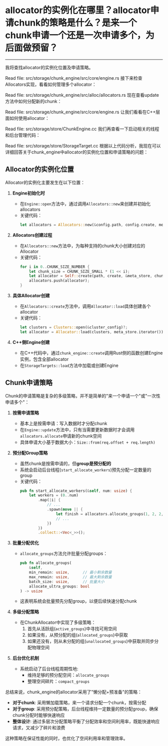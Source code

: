 # allocator的实例化在哪里？allocator申请chunk的策略是什么？是来一个chunk申请一个还是一次申请多个，为后面做预留？

--- 


我将查找allocator的实例化位置及申请策略。

Read file: src/storage/chunk_engine/src/core/engine.rs
接下来检查Allocators实现，看看如何管理多个allocator：

Read file: src/storage/chunk_engine/src/alloc/allocators.rs
现在查看update方法中如何分配新的chunk：

Read file: src/storage/chunk_engine/src/core/engine.rs
让我们看看在C++层面如何使用allocator：

Read file: src/storage/store/ChunkEngine.cc
我们再查看一下启动相关的线程和后台管理代码：

Read file: src/storage/store/StorageTarget.cc
根据以上代码分析，我现在可以详细回答关于chunk_engine中allocator的实例化位置和申请策略的问题：

## Allocator的实例化位置

Allocator的实例化主要发生在以下位置：

1. **Engine初始化时**
   - 在`Engine::open`方法中，通过调用`Allocators::new`来创建并初始化allocators
   - 关键代码：
     ```rust
     let allocators = Allocators::new(&config.path, config.create, meta_store.clone())?;
     ```

2. **Allocators创建过程**
   - 在`Allocators::new`方法中，为每种支持的chunk大小创建对应的Allocator
   - 关键代码：
     ```rust
     for i in 0..CHUNK_SIZE_NUMBER {
         let chunk_size = CHUNK_SIZE_SMALL * (1 << i);
         let allocator = Self::create(path, create, &meta_store, chunk_size)?;
         allocators.push(allocator);
     }
     ```

3. **具体Allocator创建**
   - 在`Allocators::create`方法中，调用`Allocator::load`具体创建各个allocator
   - 关键代码：
     ```rust
     let clusters = Clusters::open(&cluster_config)?;
     let allocator = Allocator::load(clusters, meta_store.iterator())?;
     ```

4. **C++侧Engine创建**
   - 在C++代码中，通过`chunk_engine::create`调用Rust侧的函数创建Engine实例，包含全部allocator
   - 在`StorageTargets::load`方法中加载或创建Engine

## Chunk申请策略

Chunk的申请策略是复杂的多级策略，并不是简单的"来一个申请一个"或"一次性申请多个"：

1. **按需申请策略**
   - 基本上是按需申请：写入数据时才分配chunk
   - 在`Engine::update`方法中，只有当需要更新数据时才会调用`allocators.allocate`申请新的chunk空间
   - 具体申请大小基于数据大小：`Size::from(req.offset + req.length)`

2. **预分配Group策略**
   - 虽然chunk是按需申请的，但**group是预分配的**
   - 系统会启动后台线程(`start_allocate_workers`)预先分配一定数量的group
   - 关键代码：
     ```rust
     pub fn start_allocate_workers(&self, num: usize) {
         let workers = (0..num)
             .map(|i| {
                 // ...
                 .spawn(move || {
                     let finish = allocators.allocate_groups(1, 2, 2, false);
                     // ...
                 })
             })
             .collect::<Vec<_>>();
     ```

3. **批量分配优化**
   - `allocate_groups`方法允许批量分配groups：
     ```rust
     pub fn allocate_groups(
         &self,
         min_remain: usize,      // 最小剩余数量
         max_remain: usize,      // 最大剩余数量
         batch_size: usize,      // 批量大小
         allocate_ultra_groups: bool
     ) -> usize
     ```
   - 这表明系统会批量预先分配group，以便后续快速分配chunk

4. **多级分配策略**
   - 在ChunkAllocator中实现了多级策略：
     1. 首先从活跃组(`active_groups`)中寻找可用空间
     2. 如果没有，从预分配的组(`allocated_groups`)中获取
     3. 如果还没有，则从未分配的组(`unallocated_groups`)中获取并同步分配物理空间

5. **后台优化机制**
   - 系统启动了后台线程周期性地:
     - 维持足够的预分配空间：`allocate_groups`
     - 整理空间碎片：`compact_groups`

总结来说，chunk_engine的allocator采用了"懒分配+预准备"的策略：

- **对于chunk**: 采用懒加载策略，来一个请求分配一个chunk，按需分配
- **对于group**: 采用预分配策略，后台线程维持一定数量的预分配group，确保chunk分配时能够快速响应
- **整体设计**: 通过多层次分配策略平衡了分配效率和空间利用率，既能快速响应请求，又减少了碎片和浪费

这种策略在保证性能的同时，也优化了空间利用率和管理效率。
